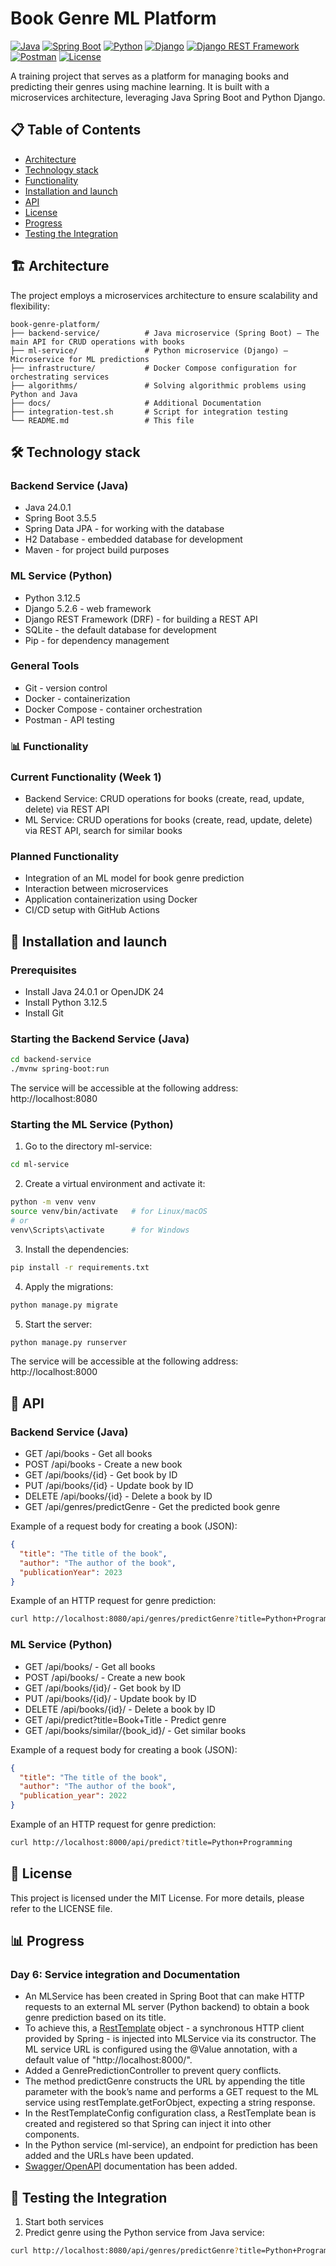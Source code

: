 # Book Genre ML Platform

[![Java](https://img.shields.io/badge/Java-24.0.1-blue.svg)](https://www.java.com/)
[![Spring Boot](https://img.shields.io/badge/Spring%20Boot-3.5.5-brightgreen.svg)](https://spring.io/projects/spring-boot)
[![Python](https://img.shields.io/badge/Python-3.12.5-blue.svg)](https://www.python.org/)
[![Django](https://img.shields.io/badge/Django-5.2.6-green.svg)](https://www.djangoproject.com/)
[![Django REST Framework](https://img.shields.io/badge/DRF-3.16.1-red.svg)](https://www.django-rest-framework.org/)
[![Postman](https://img.shields.io/badge/Postman-11.62.4-orange.svg)](https://www.postman.com/)
[![License](https://img.shields.io/badge/License-MIT-yellow.svg)](https://opensource.org/licenses/MIT)

A training project that serves as a platform for managing books and predicting their genres using machine learning. It is built with a microservices architecture, leveraging Java Spring Boot and Python Django.

## 📋 Table of Contents

- [Architecture](#-architecture)
- [Technology stack](#-technology-stack)
- [Functionality](#-functionality)
- [Installation and launch](#-installation-and-launch)
- [API](#-api)
- [License](#-license)
- [Progress](#-progress)
- [Testing the Integration](#-testing-the-integration)

## 🏗️ Architecture

The project employs a microservices architecture to ensure scalability and flexibility:

```plaintext
book-genre-platform/
├── backend-service/          # Java microservice (Spring Boot) – The main API for CRUD operations with books
├── ml-service/               # Python microservice (Django) – Microservice for ML predictions
├── infrastructure/           # Docker Compose configuration for orchestrating services
├── algorithms/               # Solving algorithmic problems using Python and Java
├── docs/                     # Additional Documentation
├── integration-test.sh       # Script for integration testing
└── README.md                 # This file
```

## 🛠️ Technology stack

### Backend Service (Java)

- Java 24.0.1
- Spring Boot 3.5.5
- Spring Data JPA - for working with the database
- H2 Database - embedded database for development
- Maven - for project build purposes

### ML Service (Python)

- Python 3.12.5
- Django 5.2.6 - web framework
- Django REST Framework (DRF) - for building a REST API
- SQLite - the default database for development
- Pip - for dependency management

### General Tools

- Git - version control
- Docker - containerization
- Docker Compose - container orchestration
- Postman - API testing

### 📊 Functionality

### Current Functionality (Week 1)

- Backend Service: CRUD operations for books (create, read, update, delete) via REST API
- ML Service:  CRUD operations for books (create, read, update, delete) via REST API, search for similar books

### Planned Functionality

- Integration of an ML model for book genre prediction
- Interaction between microservices
- Application containerization using Docker
- CI/CD setup with GitHub Actions

## 🚀 Installation and launch

### Prerequisites

- Install Java 24.0.1 or OpenJDK 24
- Install Python 3.12.5
- Install Git

### Starting the Backend Service (Java)

```bash
cd backend-service
./mvnw spring-boot:run
```

The service will be accessible at the following address: http://localhost:8080

### Starting the ML Service (Python)

1. Go to the directory ml-service:
```bash
cd ml-service
```
2. Create a virtual environment and activate it:
```bash
python -m venv venv
source venv/bin/activate   # for Linux/macOS
# or
venv\Scripts\activate      # for Windows
```
3. Install the dependencies:
```bash
pip install -r requirements.txt
```
4. Apply the migrations:
```bash
python manage.py migrate
```
5. Start the server:
```bash
python manage.py runserver
```

The service will be accessible at the following address: http://localhost:8000

## 📡 API

### Backend Service (Java)

- GET /api/books - Get all books
- POST /api/books - Create a new book
- GET /api/books/{id} - Get book by ID
- PUT /api/books/{id} - Update book by ID
- DELETE /api/books/{id} - Delete a book by ID
- GET /api/genres/predictGenre - Get the predicted book genre

Example of a request body for creating a book (JSON):
```json
{
  "title": "The title of the book",
  "author": "The author of the book",
  "publicationYear": 2023
}
```

Example of an HTTP request for genre prediction:
```bash
curl http://localhost:8080/api/genres/predictGenre?title=Python+Programming
```

### ML Service (Python)

- GET /api/books/ - Get all books
- POST /api/books/ - Create a new book
- GET /api/books/{id}/ - Get book by ID
- PUT /api/books/{id}/ - Update book by ID
- DELETE /api/books/{id}/ - Delete a book by ID
- GET /api/predict?title=Book+Title - Predict genre
- GET /api/books/similar/{book_id}/ - Get similar books

Example of a request body for creating a book (JSON):
```json
{
  "title": "The title of the book",
  "author": "The author of the book",
  "publication_year": 2022
}
```

Example of an HTTP request for genre prediction:
```bash
curl http://localhost:8000/api/predict?title=Python+Programming
```

## 📄 License
This project is licensed under the MIT License. For more details, please refer to the LICENSE file.

## 📊 Progress

### Day 6: Service integration and Documentation

- An MLService has been created in Spring Boot that can make HTTP requests to an external ML server (Python backend) to obtain a book genre prediction based on its title.
- To achieve this, a [RestTemplate](https://docs.spring.io/spring-framework/docs/current/javadoc-api/org/springframework/web/client/RestTemplate.html) object - a synchronous HTTP client provided by Spring - is injected into MLService via its constructor. The ML service URL is configured using the @Value annotation, with a default value of "http://localhost:8000/".
- Added a GenrePredictionController to prevent query conflicts.
- The method predictGenre constructs the URL by appending the title parameter with the book’s name and performs a GET request to the ML service using restTemplate.getForObject, expecting a string response.
- In the RestTemplateConfig configuration class, a RestTemplate bean is created and registered so that Spring can inject it into other components.
- In the Python service (ml-service), an endpoint for prediction has been added and the URLs have been updated.
- [Swagger/OpenAPI](https://learn.openapis.org) documentation has been added.

## 🧪 Testing the Integration

1. Start both services
2. Predict genre using the Python service from Java service:
```bash
curl http://localhost:8080/api/genres/predictGenre?title=Python+Programming
```